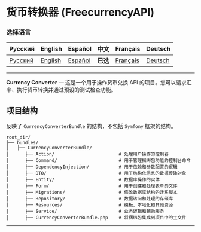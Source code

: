 # 货币转换器 (FreecurrencyAPI)

### 选择语言

| Русский                          | English | Español | 中文 | Français | Deutsch |
|----------------------------------|------------|------------|-----------|-------------|----------|
| [Русский](../../../../README.md) | [English](README_en.md) | [Español](README_es.md) | **已选** | [Français](README_fr.md) | [Deutsch](README_de.md) |

---

**Currency Converter** — 这是一个用于操作货币兑换 API 的项目。您可以请求汇率、执行货币转换并通过预设的测试检查功能。

## 项目结构

反映了 `CurrencyConverterBundle` 的结构，不包括 `Symfony` 框架的结构。

```plaintext
root_dir/
├── bundles/
│   ├── CurrencyConverterBundle/
│      ├── Action/                        # 处理用户操作的控制器
│      ├── Command/                       # 用于管理捆绑包功能的控制台命令
│      ├── DependencyInjection/           # 用于依赖和参数配置的逻辑
│      ├── DTO/                           # 用于结构化信息的数据传输对象
│      ├── Entity/                        # 数据库操作的实体
│      ├── Form/                          # 用于创建和处理表单的文件
│      ├── Migrations/                    # 修改数据库结构的迁移脚本
│      ├── Repository/                    # 数据访问和处理的存储库
│      ├── Resources/                     # 模板、本地化和其他资源
│      ├── Service/                       # 业务逻辑和辅助服务
│      ├── CurrencyConverterBundle.php    # 将捆绑包集成到项目中的主文件
```

---
